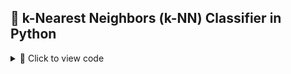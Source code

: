 ## 🧠 k-Nearest Neighbors (k-NN) Classifier in Python

<details>
<summary>🔽 Click to view code</summary>

```python
import numpy as np
import matplotlib.pyplot as plt
from collections import Counter

data = np.random.rand(100)
labels = ["Class1" if x <= 0.5 else "Class2" for x in data[:50]]

def euclidean_distance(x1, x2):
    return abs(x1 - x2)

def knn_classifier(train_data, train_labels, test_point, k):
    distances = [(euclidean_distance(test_point, train_data[i]), train_labels[i]) for i in range(len(train_data))]
    distances.sort(key=lambda x: x[0])
    k_nearest_neighbors = distances[:k]
    k_nearest_labels = [label for _, label in k_nearest_neighbors]
    return Counter(k_nearest_labels).most_common(1)[0][0]

train_data = data[:50]
train_labels = labels
test_data = data[50:]
k_values = [1, 2, 3, 4, 5, 20, 30]

print("--- k-Nearest Neighbors Classification ---")
print("Training dataset: First 50 points labeled based on the rule (x <= 0.5 -> Class1, x > 0.5 -> Class2)")
print("Testing dataset: Remaining 50 points to be classified\n")

results = {}

for k in k_values:
    print(f"Results for k = {k}:")
    classified_labels = [knn_classifier(train_data, train_labels, test_point, k) for test_point in test_data]
    results[k] = classified_labels
    for i, label in enumerate(classified_labels, start=51):
        print(f"Point x{i} (value: {test_data[i - 51]:.4f}) is classified as {label}")
    print("\n")

print("Classification complete.\n")

for k in k_values:
    classified_labels = results[k]
    class1_points = [test_data[i] for i in range(len(test_data)) if classified_labels[i] == "Class1"]
    class2_points = [test_data[i] for i in range(len(test_data)) if classified_labels[i] == "Class2"]

    plt.figure(figsize=(10, 6))
    plt.scatter(train_data, [0] * len(train_data), c=["blue" if label == "Class1" else "red" for label in train_labels],
                label="Training Data", marker="o")
    plt.scatter(class1_points, [1] * len(class1_points), c="blue", label="Class1 (Test)", marker="x")
    plt.scatter(class2_points, [1] * len(class2_points), c="red", label="Class2 (Test)", marker="x")

    plt.title(f"k-NN Classification Results for k = {k}")
    plt.xlabel("Data Points")
    plt.ylabel("Classification Level")
    plt.legend()
    plt.grid(True)
    plt.show()
</details>
## 📈 Locally Weighted Regression (LWR) in Python

<details>
<summary>🔽 Click to view code</summary>

```python
import numpy as np
import matplotlib.pyplot as plt

def gaussian_kernel(x, xi, tau):
    return np.exp(-np.sum((x - xi) ** 2) / (2 * tau ** 2))

def locally_weighted_regression(x, X, y, tau):
    m = X.shape[0]
    weights = np.array([gaussian_kernel(x, X[i], tau) for i in range(m)])
    W = np.diag(weights)
    X_transpose_W = X.T @ W
    theta = np.linalg.inv(X_transpose_W @ X) @ X_transpose_W @ y
    return x @ theta

np.random.seed(42)
X = np.linspace(0, 2 * np.pi, 100)
y = np.sin(X) + 0.1 * np.random.randn(100)
X_bias = np.c_[np.ones(X.shape), X]

x_test = np.linspace(0, 2 * np.pi, 200)
x_test_bias = np.c_[np.ones(x_test.shape), x_test]
tau = 0.5
y_pred = np.array([locally_weighted_regression(xi, X_bias, y, tau) for xi in x_test_bias])

plt.figure(figsize=(10, 6))
plt.scatter(X, y, color='red', label='Training Data', alpha=0.7)
plt.plot(x_test, y_pred, color='blue', label=f'LWR Fit (tau={tau})', linewidth=2)
plt.xlabel('X', fontsize=12)
plt.ylabel('y', fontsize=12)
plt.title('Locally Weighted Regression', fontsize=14)
plt.legend(fontsize=10)
plt.grid(alpha=0.3)
plt.show()
</details>

## 🔍 Linear and Polynomial Regression in Python

<details>
<summary>🔽 Click to view code</summary>

```python
import numpy as np
import pandas as pd
import matplotlib.pyplot as plt
from sklearn.datasets import fetch_openml
from sklearn.model_selection import train_test_split
from sklearn.linear_model import LinearRegression
from sklearn.preprocessing import PolynomialFeatures, StandardScaler
from sklearn.pipeline import make_pipeline
from sklearn.metrics import mean_squared_error, r2_score

def linear_regression_california():
    housing = fetch_openml(name="boston",version=1, as_frame=True)
    X = housing.data[["RM"]] 
    y = housing.target 

    X_train, X_test, y_train, y_test = train_test_split(X, y, test_size=0.2, random_state=42)

    model = LinearRegression()
    model.fit(X_train, y_train)

    y_pred = model.predict(X_test)

    plt.scatter(X_test, y_test, color="blue", label="Actual")
    plt.plot(X_test, y_pred, color="red", label="Predicted")
    plt.xlabel("Average number of rooms (AveRooms)")
    plt.ylabel("Median value of homes ($100,000)")
    plt.title("Linear Regression - boston Housing Dataset")
    plt.legend()
    plt.show()

    print("Linear Regression - boston Housing Dataset")
    print("Mean Squared Error:", mean_squared_error(y_test, y_pred))
    print("R^2 Score:", r2_score(y_test, y_pred))


def polynomial_regression_auto_mpg():
    url = "https://archive.ics.uci.edu/ml/machine-learning-databases/auto-mpg/auto-mpg.data"
    column_names = ["mpg", "cylinders", "displacement", "horsepower", "weight", "acceleration", "model_year", "origin"]
    data = pd.read_csv(url, sep='\s+', names=column_names, na_values="?")
    data = data.dropna()

    X = data["displacement"].values.reshape(-1, 1) 
    y = data["mpg"].values

    X_train, X_test, y_train, y_test = train_test_split(X, y, test_size=0.2, random_state=42)

    poly_model = make_pipeline(PolynomialFeatures(degree=2), StandardScaler(), LinearRegression())
    poly_model.fit(X_train, y_train)

    y_pred = poly_model.predict(X_test)

    plt.scatter(X_test, y_test, color="blue", label="Actual")
    plt.scatter(X_test, y_pred, color="red", label="Predicted")
    plt.xlabel("Displacement")
    plt.ylabel("Miles per gallon (mpg)")
    plt.title("Polynomial Regression - Auto MPG Dataset")
    plt.legend()
    plt.show()

    print("Polynomial Regression - Auto MPG Dataset")
    print("Mean Squared Error:", mean_squared_error(y_test, y_pred))
    print("R^2 Score:", r2_score(y_test, y_pred))


if __name__ == "__main__":
    print("Demonstrating Linear Regression and Polynomial Regression\n")
    linear_regression_california()
    polynomial_regression_auto_mpg()
</details>

## 🌳 Decision Tree Classifier on Breast Cancer Dataset

<details>
<summary>🔽 Click to view code</summary>

```python
import numpy as np
import matplotlib.pyplot as plt
from sklearn.datasets import load_breast_cancer
from sklearn.model_selection import train_test_split
from sklearn.tree import DecisionTreeClassifier
from sklearn.metrics import accuracy_score
from sklearn import tree

data = load_breast_cancer()
X = data.data
y = data.target

X_train, X_test, y_train, y_test = train_test_split(X, y, test_size=0.2, random_state=42)
clf = DecisionTreeClassifier(random_state=42)
clf.fit(X_train, y_train)
y_pred = clf.predict(X_test)

accuracy = accuracy_score(y_test, y_pred)
print(f"Model Accuracy: {accuracy * 100:.2f}%")
new_sample = np.array([X_test[0]])
prediction = clf.predict(new_sample)

prediction_class = "Benign" if prediction == 1 else "Malignant"
print(f"Predicted Class for the new sample: {prediction_class}")

plt.figure(figsize=(12,8))
tree.plot_tree(clf, filled=True, feature_names=data.feature_names, class_names=data.target_names)
plt.title("Decision Tree - Breast Cancer Dataset")
plt.show()
</details>

## 🤖 Face Recognition using Naive Bayes on Olivetti Faces Dataset

<details>
<summary>🔽 Click to view code</summary>

```python
import numpy as np
from sklearn.datasets import fetch_olivetti_faces
from sklearn.model_selection import train_test_split, cross_val_score
from sklearn.naive_bayes import GaussianNB
from sklearn.metrics import accuracy_score, classification_report, confusion_matrix
import matplotlib.pyplot as plt

data = fetch_olivetti_faces(shuffle=True, random_state=42)
X = data.data
y = data.target

X_train, X_test, y_train, y_test = train_test_split(X, y, test_size=0.3, random_state=42)

gnb = GaussianNB()
gnb.fit(X_train, y_train)
y_pred = gnb.predict(X_test)

accuracy = accuracy_score(y_test, y_pred)
print(f'Accuracy: {accuracy * 100:.2f}%')

print("\nClassification Report:")
print(classification_report(y_test, y_pred, zero_division=1))

print("\nConfusion Matrix:")
print(confusion_matrix(y_test, y_pred))

cross_val_accuracy = cross_val_score(gnb, X, y, cv=5, scoring='accuracy')
print(f'\nCross-validation accuracy: {cross_val_accuracy.mean() * 100:.2f}%')

fig, axes = plt.subplots(3, 5, figsize=(12, 8))
for ax, image, label, prediction in zip(axes.ravel(), X_test, y_test, y_pred):
    ax.imshow(image.reshape(64, 64), cmap=plt.cm.gray)
    ax.set_title(f"True: {label}, Pred: {prediction}")
    ax.axis('off')

plt.show()
</details>

## 🔬 K-Means Clustering on Breast Cancer Dataset

<details>
<summary>🔽 Click to view code</summary>

```python
import numpy as np
import pandas as pd
import matplotlib.pyplot as plt
import seaborn as sns
from sklearn.datasets import load_breast_cancer
from sklearn.cluster import KMeans
from sklearn.preprocessing import StandardScaler
from sklearn.decomposition import PCA
from sklearn.metrics import confusion_matrix, classification_report

data = load_breast_cancer()
X = data.data
y = data.target

scaler = StandardScaler()
X_scaled = scaler.fit_transform(X)

kmeans = KMeans(n_clusters=2, random_state=42)
y_kmeans = kmeans.fit_predict(X_scaled)

print("Confusion Matrix:")
print(confusion_matrix(y, y_kmeans))
print("\nClassification Report:")
print(classification_report(y, y_kmeans))

pca = PCA(n_components=2)
X_pca = pca.fit_transform(X_scaled)

df = pd.DataFrame(X_pca, columns=['PC1', 'PC2'])
df['Cluster'] = y_kmeans
df['True Label'] = y

plt.figure(figsize=(8, 6))
sns.scatterplot(data=df, x='PC1', y='PC2', hue='Cluster', palette='Set1', s=100, edgecolor='black', alpha=0.7)
plt.title('K-Means Clustering of Breast Cancer Dataset')
plt.xlabel('Principal Component 1')
plt.ylabel('Principal Component 2')
plt.legend(title="Cluster")
plt.show()

plt.figure(figsize=(8, 6))
sns.scatterplot(data=df, x='PC1', y='PC2', hue='True Label', palette='coolwarm', s=100, edgecolor='black', alpha=0.7)
plt.title('True Labels of Breast Cancer Dataset')
plt.xlabel('Principal Component 1')
plt.ylabel('Principal Component 2')
plt.legend(title="True Label")
plt.show()

plt.figure(figsize=(8, 6))
sns.scatterplot(data=df, x='PC1', y='PC2', hue='Cluster', palette='Set1', s=100, edgecolor='black', alpha=0.7)
centers = pca.transform(kmeans.cluster_centers_)
plt.scatter(centers[:, 0], centers[:, 1], s=200, c='red', marker='X', label='Centroids')
plt.title('K-Means Clustering with Centroids')
plt.xlabel('Principal Component 1')
plt.ylabel('Principal Component 2')
plt.legend(title="Cluster")
plt.show()
</details>

